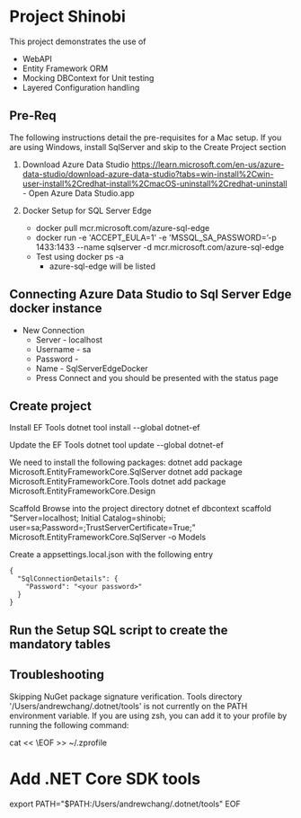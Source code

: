 # Project Shinobi
This project demonstrates the use of
- WebAPI
- Entity Framework ORM
- Mocking DBContext for Unit testing
- Layered Configuration handling

## Pre-Req

The following instructions detail the pre-requisites for a Mac setup. If you are using Windows, install SqlServer and skip to the Create Project section

1. Download Azure Data Studio
	https://learn.microsoft.com/en-us/azure-data-studio/download-azure-data-studio?tabs=win-install%2Cwin-user-install%2Credhat-install%2CmacOS-uninstall%2Credhat-uninstall
        - Open Azure Data Studio.app

2. Docker Setup for SQL Server Edge
      - docker pull mcr.microsoft.com/azure-sql-edge
      - docker run -e 'ACCEPT_EULA=1' -e 'MSSQL_SA_PASSWORD=<selected password>’-p 1433:1433 --name sqlserver -d mcr.microsoft.com/azure-sql-edge
      - Test using docker ps -a
         - azure-sql-edge will be listed

## Connecting Azure Data Studio to Sql Server Edge docker instance
- New Connection
    - Server - localhost
    - Username - sa
    - Password - <selected password>
    - Name - SqlServerEdgeDocker
    - Press Connect and you should be presented with the status page

## Create project
Install EF Tools
dotnet tool install --global dotnet-ef

Update the EF Tools
dotnet tool update --global dotnet-ef

We need to install the following packages:
dotnet add package Microsoft.EntityFrameworkCore.SqlServer
dotnet add package Microsoft.EntityFrameworkCore.Tools
dotnet add package Microsoft.EntityFrameworkCore.Design

Scaffold
Browse into the project directory
dotnet ef dbcontext scaffold "Server=localhost; Initial Catalog=shinobi; user=sa;Password=<insert here>;TrustServerCertificate=True;" Microsoft.EntityFrameworkCore.SqlServer -o Models

Create a appsettings.local.json with the following entry
```
{
  "SqlConnectionDetails": {
    "Password": "<your password>"
  }
}
```
## Run the Setup SQL script to create the mandatory tables

## Troubleshooting

Skipping NuGet package signature verification.
Tools directory '/Users/andrewchang/.dotnet/tools' is not currently on the PATH environment variable.
If you are using zsh, you can add it to your profile by running the following command:

cat << \EOF >> ~/.zprofile

# Add .NET Core SDK tools
export PATH="$PATH:/Users/andrewchang/.dotnet/tools"
EOF




